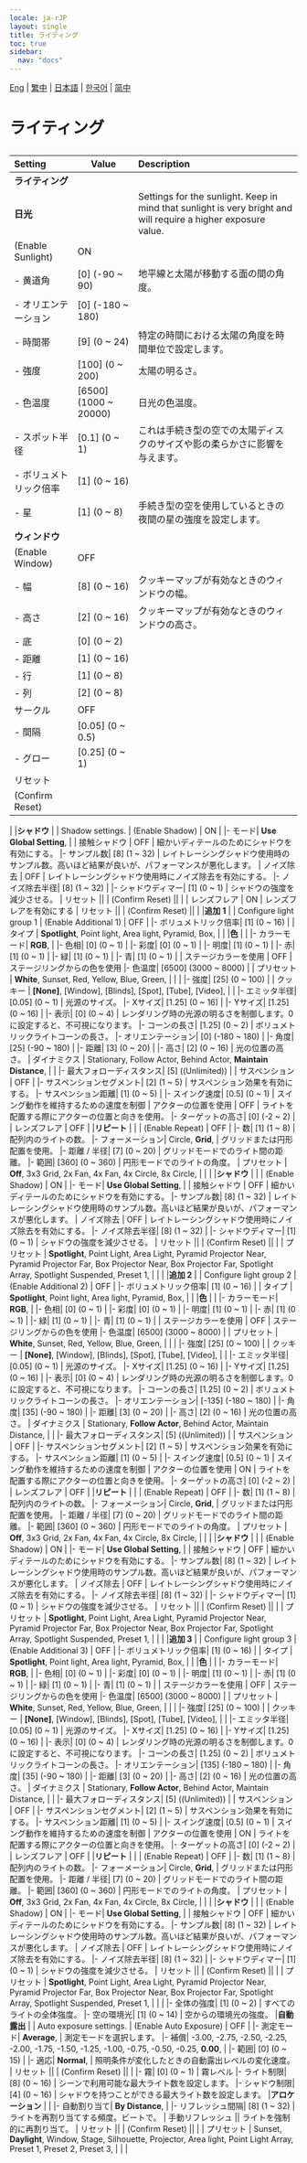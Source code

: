 ```yaml
---
locale: ja-rJP
layout: single
title: ライティング
toc: true
sidebar:
  nav: "docs"
---
```

[Eng](/dancexr/menu/2025.4/scene/lighting) | [繁中](/tw/dancexr/menu/2025.4/scene/lighting) | [日本語](/jp/dancexr/menu/2025.4/scene/lighting) | [한국어](/kr/dancexr/menu/2025.4/scene/lighting) | [简中](/zh/dancexr/menu/2025.4/scene/lighting)

# ライティング

## 

| Setting | Value | Description |
| :--- | --- | :--- |
|**ライティング** | | 
|**日光** | | Settings for the sunlight. Keep in mind that sunlight is very bright and will require a higher exposure value.
| (Enable Sunlight) | ON | 
|- 黄道角| [0] (-90 ~ 90) | 地平線と太陽が移動する面の間の角度。
|- オリエンテーション| [0] (-180 ~ 180) | 
|- 時間帯| [9] (0 ~ 24) | 特定の時間における太陽の角度を時間単位で設定します。
|- 強度| [100] (0 ~ 200) | 太陽の明るさ。
|- 色温度| [6500] (1000 ~ 20000) | 日光の色温度。
|- スポット半径| [0.1] (0 ~ 1) | これは手続き型の空での太陽ディスクのサイズや影の柔らかさに影響を与えます。
|- ボリュメトリック倍率| [1] (0 ~ 16) | 
|- 星| [1] (0 ~ 8) | 手続き型の空を使用しているときの夜間の星の強度を設定します。
|**ウィンドウ** | | 
| (Enable Window) | OFF | 
|- 幅| [8] (0 ~ 16) | クッキーマップが有効なときのウィンドウの幅。
|- 高さ| [2] (0 ~ 16) | クッキーマップが有効なときのウィンドウの高さ。
|- 底| [0] (0 ~ 2) | 
|- 距離| [1] (0 ~ 16) | 
|- 行| [1] (0 ~ 8) | 
|- 列| [2] (0 ~ 8) | 
| サークル | OFF | 
|- 間隔| [0.05] (0 ~ 0.5) | 
|- グロー| [0.25] (0 ~ 1) | 
| リセット || 
| (Confirm Reset) || 
|
|**シャドウ** | | Shadow settings.
| (Enable Shadow) | ON | 
|- モード|  **Use Global Setting**,  | 
| 接触シャドウ | OFF | 細かいディテールのためにシャドウを有効にする。
|- サンプル数| [8] (1 ~ 32) | レイトレーシングシャドウ使用時のサンプル数。高いほど結果が良いが、パフォーマンスが悪化します。
| ノイズ除去 | OFF | レイトレーシングシャドウ使用時にノイズ除去を有効にする。
|- ノイズ除去半径| [8] (1 ~ 32) | 
|- シャドウディマー| [1] (0 ~ 1) | シャドウの強度を減少させる。
| リセット || 
| (Confirm Reset) || 
|
| レンズフレア | ON | レンズフレアを有効にする
| リセット || 
| (Confirm Reset) || 
|
|**追加 1** | | Configure light group 1
| (Enable Additional 1) | OFF | 
|- ボリュメトリック倍率| [1] (0 ~ 16) | 
| タイプ |  **Spotlight**,  Point light,  Area light,  Pyramid,  Box,  |  |
|**色** | | 
|- カラーモード|  **RGB**,  | 
|- 色相| [0] (0 ~ 1) | 
|- 彩度| [0] (0 ~ 1) | 
|- 明度| [1] (0 ~ 1) | 
|- 赤| [1] (0 ~ 1) | 
|- 緑| [1] (0 ~ 1) | 
|- 青| [1] (0 ~ 1) | 
| ステージカラーを使用 | OFF | ステージリングからの色を使用
|- 色温度| [6500] (3000 ~ 8000) | 
| プリセット |  **White**,  Sunset,  Red,  Yellow,  Blue,  Green,  |  |
|
|- 強度| [25] (0 ~ 100) | 
| クッキー |  **[None]**,  [Window],  [Blinds],  [Spot],  [Tube],  [Video],  |  |
|- エミッタ半径| [0.05] (0 ~ 1) | 光源のサイズ。
|- Xサイズ| [1.25] (0 ~ 16) | 
|- Yサイズ| [1.25] (0 ~ 16) | 
|- 表示| [0] (0 ~ 4) | レンダリング時の光源の明るさを制御します。0に設定すると、不可視になります。
|- コーンの長さ| [1.25] (0 ~ 2) | ボリュメトリックライトコーンの長さ。
|- オリエンテーション| [0] (-180 ~ 180) | 
|- 角度| [25] (-90 ~ 180) | 
|- 距離| [3] (0 ~ 20) | 
|- 高さ| [2] (0 ~ 16) | 光の位置の高さ。
| ダイナミクス |  Stationary,  Follow Actor,  Behind Actor,  **Maintain Distance**,  |  |
|- 最大フォローディスタンス| [5] ((Unlimited)) | 
| サスペンション | OFF | 
|- サスペンションセグメント| [2] (1 ~ 5) | サスペンション効果を有効にする。
|- サスペンション距離| [1] (0 ~ 5) | 
|- スイング速度| [0.5] (0 ~ 1) | スイング動作を維持するための速度を制御
| アクターの位置を使用 | OFF | ライトを配置する際にアクターの位置と向きを使用。
|- ターゲットの高さ| [0] (-2 ~ 2) | 
| レンズフレア | OFF | 
|**リピート** | | 
| (Enable Repeat) | OFF | 
|- 数| [1] (1 ~ 8) | 配列内のライトの数。
|- フォーメーション|  Circle,  **Grid**,  | グリッドまたは円形配置を使用。
|- 距離 / 半径| [7] (0 ~ 20) | グリッドモードでのライト間の距離。
|- 範囲| [360] (0 ~ 360) | 円形モードでのライトの角度。
| プリセット |  **Off**,  3x3 Grid,  2x Fan,  4x Fan,  4x Circle,  8x Circle,  |  |
|
|**シャドウ** | | 
| (Enable Shadow) | ON | 
|- モード|  **Use Global Setting**,  | 
| 接触シャドウ | OFF | 細かいディテールのためにシャドウを有効にする。
|- サンプル数| [8] (1 ~ 32) | レイトレーシングシャドウ使用時のサンプル数。高いほど結果が良いが、パフォーマンスが悪化します。
| ノイズ除去 | OFF | レイトレーシングシャドウ使用時にノイズ除去を有効にする。
|- ノイズ除去半径| [8] (1 ~ 32) | 
|- シャドウディマー| [1] (0 ~ 1) | シャドウの強度を減少させる。
| リセット || 
| (Confirm Reset) || 
|
| プリセット |  **Spotlight**,  Point Light,  Area Light,  Pyramid Projector Near,  Pyramid Projector Far,  Box Projector Near,  Box Projector Far,  Spotlight Array,  Spotlight Suspended,  Preset 1,  |  |
|
|**追加 2** | | Configure light group 2
| (Enable Additional 2) | OFF | 
|- ボリュメトリック倍率| [1] (0 ~ 16) | 
| タイプ |  **Spotlight**,  Point light,  Area light,  Pyramid,  Box,  |  |
|**色** | | 
|- カラーモード|  **RGB**,  | 
|- 色相| [0] (0 ~ 1) | 
|- 彩度| [0] (0 ~ 1) | 
|- 明度| [1] (0 ~ 1) | 
|- 赤| [1] (0 ~ 1) | 
|- 緑| [1] (0 ~ 1) | 
|- 青| [1] (0 ~ 1) | 
| ステージカラーを使用 | OFF | ステージリングからの色を使用
|- 色温度| [6500] (3000 ~ 8000) | 
| プリセット |  **White**,  Sunset,  Red,  Yellow,  Blue,  Green,  |  |
|
|- 強度| [25] (0 ~ 100) | 
| クッキー |  **[None]**,  [Window],  [Blinds],  [Spot],  [Tube],  [Video],  |  |
|- エミッタ半径| [0.05] (0 ~ 1) | 光源のサイズ。
|- Xサイズ| [1.25] (0 ~ 16) | 
|- Yサイズ| [1.25] (0 ~ 16) | 
|- 表示| [0] (0 ~ 4) | レンダリング時の光源の明るさを制御します。0に設定すると、不可視になります。
|- コーンの長さ| [1.25] (0 ~ 2) | ボリュメトリックライトコーンの長さ。
|- オリエンテーション| [-135] (-180 ~ 180) | 
|- 角度| [35] (-90 ~ 180) | 
|- 距離| [3] (0 ~ 20) | 
|- 高さ| [2] (0 ~ 16) | 光の位置の高さ。
| ダイナミクス |  Stationary,  **Follow Actor**,  Behind Actor,  Maintain Distance,  |  |
|- 最大フォローディスタンス| [5] ((Unlimited)) | 
| サスペンション | OFF | 
|- サスペンションセグメント| [2] (1 ~ 5) | サスペンション効果を有効にする。
|- サスペンション距離| [1] (0 ~ 5) | 
|- スイング速度| [0.5] (0 ~ 1) | スイング動作を維持するための速度を制御
| アクターの位置を使用 | ON | ライトを配置する際にアクターの位置と向きを使用。
|- ターゲットの高さ| [0] (-2 ~ 2) | 
| レンズフレア | OFF | 
|**リピート** | | 
| (Enable Repeat) | OFF | 
|- 数| [1] (1 ~ 8) | 配列内のライトの数。
|- フォーメーション|  Circle,  **Grid**,  | グリッドまたは円形配置を使用。
|- 距離 / 半径| [7] (0 ~ 20) | グリッドモードでのライト間の距離。
|- 範囲| [360] (0 ~ 360) | 円形モードでのライトの角度。
| プリセット |  **Off**,  3x3 Grid,  2x Fan,  4x Fan,  4x Circle,  8x Circle,  |  |
|
|**シャドウ** | | 
| (Enable Shadow) | ON | 
|- モード|  **Use Global Setting**,  | 
| 接触シャドウ | OFF | 細かいディテールのためにシャドウを有効にする。
|- サンプル数| [8] (1 ~ 32) | レイトレーシングシャドウ使用時のサンプル数。高いほど結果が良いが、パフォーマンスが悪化します。
| ノイズ除去 | OFF | レイトレーシングシャドウ使用時にノイズ除去を有効にする。
|- ノイズ除去半径| [8] (1 ~ 32) | 
|- シャドウディマー| [1] (0 ~ 1) | シャドウの強度を減少させる。
| リセット || 
| (Confirm Reset) || 
|
| プリセット |  **Spotlight**,  Point Light,  Area Light,  Pyramid Projector Near,  Pyramid Projector Far,  Box Projector Near,  Box Projector Far,  Spotlight Array,  Spotlight Suspended,  Preset 1,  |  |
|
|**追加 3** | | Configure light group 3
| (Enable Additional 3) | OFF | 
|- ボリュメトリック倍率| [1] (0 ~ 16) | 
| タイプ |  **Spotlight**,  Point light,  Area light,  Pyramid,  Box,  |  |
|**色** | | 
|- カラーモード|  **RGB**,  | 
|- 色相| [0] (0 ~ 1) | 
|- 彩度| [0] (0 ~ 1) | 
|- 明度| [1] (0 ~ 1) | 
|- 赤| [1] (0 ~ 1) | 
|- 緑| [1] (0 ~ 1) | 
|- 青| [1] (0 ~ 1) | 
| ステージカラーを使用 | OFF | ステージリングからの色を使用
|- 色温度| [6500] (3000 ~ 8000) | 
| プリセット |  **White**,  Sunset,  Red,  Yellow,  Blue,  Green,  |  |
|
|- 強度| [25] (0 ~ 100) | 
| クッキー |  **[None]**,  [Window],  [Blinds],  [Spot],  [Tube],  [Video],  |  |
|- エミッタ半径| [0.05] (0 ~ 1) | 光源のサイズ。
|- Xサイズ| [1.25] (0 ~ 16) | 
|- Yサイズ| [1.25] (0 ~ 16) | 
|- 表示| [0] (0 ~ 4) | レンダリング時の光源の明るさを制御します。0に設定すると、不可視になります。
|- コーンの長さ| [1.25] (0 ~ 2) | ボリュメトリックライトコーンの長さ。
|- オリエンテーション| [135] (-180 ~ 180) | 
|- 角度| [35] (-90 ~ 180) | 
|- 距離| [3] (0 ~ 20) | 
|- 高さ| [2] (0 ~ 16) | 光の位置の高さ。
| ダイナミクス |  Stationary,  **Follow Actor**,  Behind Actor,  Maintain Distance,  |  |
|- 最大フォローディスタンス| [5] ((Unlimited)) | 
| サスペンション | OFF | 
|- サスペンションセグメント| [2] (1 ~ 5) | サスペンション効果を有効にする。
|- サスペンション距離| [1] (0 ~ 5) | 
|- スイング速度| [0.5] (0 ~ 1) | スイング動作を維持するための速度を制御
| アクターの位置を使用 | ON | ライトを配置する際にアクターの位置と向きを使用。
|- ターゲットの高さ| [0] (-2 ~ 2) | 
| レンズフレア | OFF | 
|**リピート** | | 
| (Enable Repeat) | OFF | 
|- 数| [1] (1 ~ 8) | 配列内のライトの数。
|- フォーメーション|  Circle,  **Grid**,  | グリッドまたは円形配置を使用。
|- 距離 / 半径| [7] (0 ~ 20) | グリッドモードでのライト間の距離。
|- 範囲| [360] (0 ~ 360) | 円形モードでのライトの角度。
| プリセット |  **Off**,  3x3 Grid,  2x Fan,  4x Fan,  4x Circle,  8x Circle,  |  |
|
|**シャドウ** | | 
| (Enable Shadow) | ON | 
|- モード|  **Use Global Setting**,  | 
| 接触シャドウ | OFF | 細かいディテールのためにシャドウを有効にする。
|- サンプル数| [8] (1 ~ 32) | レイトレーシングシャドウ使用時のサンプル数。高いほど結果が良いが、パフォーマンスが悪化します。
| ノイズ除去 | OFF | レイトレーシングシャドウ使用時にノイズ除去を有効にする。
|- ノイズ除去半径| [8] (1 ~ 32) | 
|- シャドウディマー| [1] (0 ~ 1) | シャドウの強度を減少させる。
| リセット || 
| (Confirm Reset) || 
|
| プリセット |  **Spotlight**,  Point Light,  Area Light,  Pyramid Projector Near,  Pyramid Projector Far,  Box Projector Near,  Box Projector Far,  Spotlight Array,  Spotlight Suspended,  Preset 1,  |  |
|
|- 全体の強度| [1] (0 ~ 2) | すべてのライトの全体強度。
|- 空の環境光| [1] (0 ~ 14) | 空からの環境光の強度。
|**自動露出** | | Auto exposure settings.
| (Enable Auto Exposure) | OFF | 
|- 測定モード|  **Average**,  | 測定モードを選択します。
|- 補償|  -3.00,  -2.75,  -2.50,  -2.25,  -2.00,  -1.75,  -1.50,  -1.25,  -1.00,  -0.75,  -0.50,  -0.25,  **0.00**,  | 
|- 範囲| [0] (0 ~ 15) | 
|- 適応|  **Normal**,  | 照明条件が変化したときの自動露出レベルの変化速度。
| リセット || 
| (Confirm Reset) || 
|
|- 霧| [0] (0 ~ 1) | 霧レベル
|- ライト制限| [8] (0 ~ 16) | シーンで利用可能な最大ライト数を設定します。
|- シャドウ制限| [4] (0 ~ 16) | シャドウを持つことができる最大ライト数を設定します。
|**アロケーション** | | 
|- 自動割り当て|  **By Distance**,  | 
|- リフレッシュ間隔| [8] (1 ~ 32) | ライトを再割り当てする頻度。ビートで。
| 手動リフレッシュ || ライトを強制的に再割り当て。
| リセット || 
| (Confirm Reset) || 
|
| プリセット |  Sunset,  **Daylight**,  Window,  Stage,  Silhouette,  Projector,  Area light,  Point Light Array,  Preset 1,  Preset 2,  Preset 3,  |  |
|
